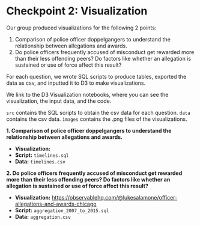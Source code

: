 # Checkpoint 2: Visualization

Our group produced visualizations for the following 2 points:
1. Comparison of police officer doppelgangers to understand the relationship between allegations and awards.
2. Do police officers frequently accused of misconduct get rewarded more than their less offending peers? Do factors like whether an allegation is sustained or use of force affect this result?

For each question, we wrote SQL scripts to produce tables, exported the data as csv, and inputted it to D3 to make visualizations.

We link to the D3 Visualization notebooks, where you can see the visualization, the input data, and the code.

`src` contains the SQL scripts to obtain the csv data for each question. 
`data` contains the csv data. 
`images` contains the .png files of the visualizations. 

**1. Comparison of police officer doppelgangers to understand the relationship between allegations and awards.**
- **Visualization:** 
- **Script:** `timelines.sql`
- **Data:** `timelines.csv`

**2. Do police officers frequently accused of misconduct get rewarded more than their less offending peers? Do factors like whether an allegation is sustained or use of force affect this result?**

- **Visualization:** https://observablehq.com/@lukesalamone/officer-allegations-and-awards-chicago
- **Script:** `aggregation_2007_to_2015.sql`
- **Data:** `aggregation.csv`
